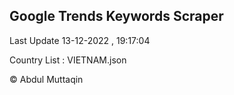 

## Google Trends Keywords Scraper 
 
Last Update 13-12-2022 , 19:17:04

Country List :
VIETNAM.json



© Abdul Muttaqin 

